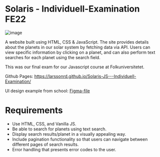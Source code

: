 # Solaris - Individuell-Examination FE22
![image](https://user-images.githubusercontent.com/94178885/223217537-c2a60af9-9473-4509-b917-764c27d50fdb.png)

A website built using HTML, CSS & JavaScript.
The site provides details about the planets in our solar system by fetching data via API. Users can view specific information by clicking on a planet, and can also perform text searches for each planet using the search field.

This was our final exam for our Javascript course at Folkuniversitetet.

Github Pages: https://larssonrd.github.io/Solaris-JS---Individuell-Examination/

UI design example from school: [Figma-file](https://www.figma.com/file/Snw8n1gba7Mbk6TCLEAB1A/JS-%2F-Solaris?node-id=0%3A1&t=dFZWhHcbuLngVzlE-0)

# Requirements
- Use HTML, CSS, and Vanilla JS.
- Be able to search for planets using text search.
- Display search results/planet in a visually appealing way.
- Include pagination functionality so that users can navigate between different pages of search results.
- Error handling that presents error codes to the user.
